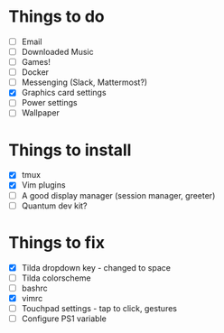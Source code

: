 # Things to do

- [ ] Email
- [ ] Downloaded Music
- [ ] Games!
- [ ] Docker
- [ ] Messenging (Slack, Mattermost?)
- [X] Graphics card settings
- [ ] Power settings
- [ ] Wallpaper

# Things to install

- [X] tmux
- [X] Vim plugins
- [ ] A good display manager (session manager, greeter)
- [ ] Quantum dev kit?

# Things to fix

- [X] Tilda dropdown key - changed to <Control>space
- [ ] Tilda colorscheme
- [ ] bashrc
- [X] vimrc
- [ ] Touchpad settings - tap to click, gestures
- [ ] Configure PS1 variable
